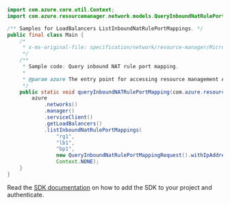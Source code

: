 ```java
import com.azure.core.util.Context;
import com.azure.resourcemanager.network.models.QueryInboundNatRulePortMappingRequest;

/** Samples for LoadBalancers ListInboundNatRulePortMappings. */
public final class Main {
    /*
     * x-ms-original-file: specification/network/resource-manager/Microsoft.Network/stable/2021-05-01/examples/QueryInboundNatRulePortMapping.json
     */
    /**
     * Sample code: Query inbound NAT rule port mapping.
     *
     * @param azure The entry point for accessing resource management APIs in Azure.
     */
    public static void queryInboundNATRulePortMapping(com.azure.resourcemanager.AzureResourceManager azure) {
        azure
            .networks()
            .manager()
            .serviceClient()
            .getLoadBalancers()
            .listInboundNatRulePortMappings(
                "rg1",
                "lb1",
                "bp1",
                new QueryInboundNatRulePortMappingRequest().withIpAddress("10.0.0.4"),
                Context.NONE);
    }
}
```

Read the [SDK documentation](https://github.com/Azure/azure-sdk-for-java/blob/azure-resourcemanager_2.15.0/sdk/resourcemanager/azure-resourcemanager/README.md) on how to add the SDK to your project and authenticate.
